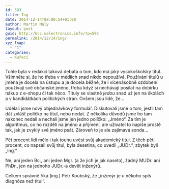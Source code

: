 ```yaml
---
id: 593
title: Ing
date: 2014-12-14T08:00:54+01:00
author: Martin Maly
layout: post
guid: http://kcc.uelectronics.info/?p=593
permalink: /2014/12/14/ing/
xyz_lnap:
  - "1"
categories:
  - Kuřecí
---
```

Tuhle byla v redakci taková debata o tom, kdo má jaký vysokoškolský titul. Všimněte si, že ho třeba v médiích snad nikdo nepoužívá. Používání titulů u jména je docela na ústupu a je docela běžné, že i vícenásobně ozdobení používají své občanské jméno, třeba když si nechávají posílat na dobírku nákup z e-shopu či tak něco. Tituly se vlastně _jedou_ snad už jen na školách a v kandidátkách politických stran. Ovšem jsou lidé, že&#8230;

Udělali jsme nový objednávkový formulář. Diskutovali jsme o tom, jestli tam dát zvlášť políčko na titul, nebo nedat. Z několika důvodů jsme ho tam nakonec nedali a nechali jsme jen jedno políčko: &#8222;Jméno&#8220;. Za tím je algoritmus, co ho rozdělí na jméno a příjmení, ale uživatel to napíše prostě tak, jak je zvyklý své jméno psát. Zároveň to je ale zajímavá sonda&#8230;

Pět procent lidí mělo i tak touhu uvést svůj akademický titul. Z těch pěti procent, co napsali svůj titul, byla desetina, co uvedli &#8222;JUDr.&#8220;, zbytek byli &#8222;Ing.&#8220;

Ne, ani jeden Bc., ani jeden Mgr. (a že jich je jak naseto), žádný MUDr. ani PhDr., jen na jednoho JUDr.-a devět inženýrů.

Celkem správně říká (ing.) Petr Koubský, že &#8222;inženýr je u někoho spíš diagnóza než titul&#8220;.